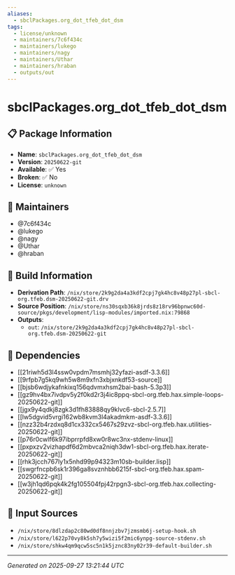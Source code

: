 ```yaml
---
aliases:
  - sbclPackages.org_dot_tfeb_dot_dsm
tags:
  - license/unknown
  - maintainers/7c6f434c
  - maintainers/lukego
  - maintainers/nagy
  - maintainers/Uthar
  - maintainers/hraban
  - outputs/out
---
```


# sbclPackages.org_dot_tfeb_dot_dsm

## 📋 Package Information

- **Name**: `sbclPackages.org_dot_tfeb_dot_dsm`
- **Version**: `20250622-git`
- **Available**: ✅ Yes
- **Broken**: ✅ No
- **License**: `unknown`
## 👥 Maintainers

- @7c6f434c
- @lukego
- @nagy
- @Uthar
- @hraban


## 🔧 Build Information

- **Derivation Path**: `/nix/store/2k9g2da4a3kdf2cpj7gk4hc8v48p27pl-sbcl-org.tfeb.dsm-20250622-git.drv`
- **Source Position**: `/nix/store/ns30sqxb36k8jrds8z18rv96bpnwc60d-source/pkgs/development/lisp-modules/imported.nix:79868`
- **Outputs**:
  - `out`:  `/nix/store/2k9g2da4a3kdf2cpj7gk4hc8v48p27pl-sbcl-org.tfeb.dsm-20250622-git`

## 🔗 Dependencies

- [[21riwh5d3l4ssw0vpdm7msmhj32yfazi-asdf-3.3.6]]
- [[9rfpb7g5kq9wh5w8m9xfn3xbjxnkdf53-source]]
- [[bjsb6wdjykafnkixq156qdvmxhsm2bai-bash-5.3p3]]
- [[gz9hv4bx7ivdpv5y2f0kd2r3j4ic8ppq-sbcl-org.tfeb.hax.simple-loops-20250622-git]]
- [[jgx9y4qdkj8zgk3d1fh83888qy9klvc6-sbcl-2.5.7]]
- [[lw5dgvid5vrgi162wb8kvm3l4akadmkm-asdf-3.3.6]]
- [[nzz32b4rzdxq8d1cx332cx5467s29zvz-sbcl-org.tfeb.hax.utilities-20250622-git]]
- [[p76r0cwlf6k97ibprrpfd8xw0r8wc3nx-stdenv-linux]]
- [[pxpxzv2vizhapdf6d2mbvca2niqh3dw1-sbcl-org.tfeb.hax.iterate-20250622-git]]
- [[rhk3jcch767ly1x5nhd99p94323m10sb-builder.lisp]]
- [[swgrfncpb6sk1r396ga8svznhbb6215f-sbcl-org.tfeb.hax.spam-20250622-git]]
- [[w3jh1qd6pqk4k2fg105504fpj42rpgn3-sbcl-org.tfeb.hax.collecting-20250622-git]]

## 📁 Input Sources

- `/nix/store/8dlzdap2c80wd0df8nnjzbv7jzmsmb6j-setup-hook.sh`
- `/nix/store/l622p70vy8k5sh7y5wizi5f2mic6ynpg-source-stdenv.sh`
- `/nix/store/shkw4qm9qcw5sc5n1k5jznc83ny02r39-default-builder.sh`

---
*Generated on 2025-09-27 13:21:44 UTC*
